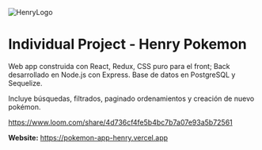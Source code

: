 ![HenryLogo](https://d31uz8lwfmyn8g.cloudfront.net/Assets/logo-henry-white-lg.png)

# Individual Project - Henry Pokemon

Web app construida con React, Redux, CSS puro para el front; Back desarrollado en Node.js con Express. Base de datos en PostgreSQL y Sequelize.

Incluye búsquedas, filtrados, paginado ordenamientos y creación de nuevo pokémon.

https://www.loom.com/share/4d736cf4fe5b4bc7b7a07e93a5b72561

__Website:__ https://pokemon-app-henry.vercel.app


